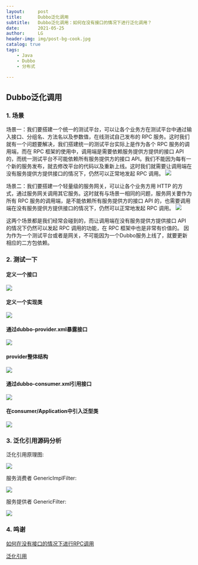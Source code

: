```yaml
---
layout:     post
title:      Dubbo泛化调用
subtitle:   Dubbo泛化调用：如何在没有接口的情况下进行泛化调用？
date:       2021-05-25
author:     LG
header-img: img/post-bg-cook.jpg
catalog: true
tags:
    - Java
    - Dubbo
    - 分布式
    
---
```




##  Dubbo泛化调用


### 1. 场景

场景一：我们要搭建一个统一的测试平台，可以让各个业务方在测试平台中通过输入接口、分组名、方法名以及参数值，在线测试自己发布的 RPC 服务。这时我们就有一个问题要解决，我们搭建统一的测试平台实际上是作为各个 RPC 服务的调用端，而在 RPC 框架的使用中，调用端是需要依赖服务提供方提供的接口 API 的，而统一测试平台不可能依赖所有服务提供方的接口 API。我们不能因为每有一个新的服务发布，就去修改平台的代码以及重新上线。这时我们就需要让调用端在没有服务提供方提供接口的情况下，仍然可以正常地发起 RPC 调用。
![](https://tva1.sinaimg.cn/large/008i3skNgy1gqx7ww4qpyj321o0u0n5i.jpg)

场景二：我们要搭建一个轻量级的服务网关，可以让各个业务方用 HTTP 的方式，通过服务网关调用其它服务。这时就有与场景一相同的问题，服务网关要作为所有 RPC 服务的调用端，是不能依赖所有服务提供方的接口 API 的，也需要调用端在没有服务提供方提供接口的情况下，仍然可以正常地发起 RPC 调用。
![](https://tva1.sinaimg.cn/large/008i3skNgy1gqx807ugn6j32100u0gt2.jpg)

这两个场景都是我们经常会碰到的，而让调用端在没有服务提供方提供接口 API 的情况下仍然可以发起 RPC 调用的功能，在 RPC 框架中也是非常有价值的。
因为作为一个测试平台或者是网关，不可能因为一个Dubbo服务上线了，就要更新相应的二方包依赖。


### 2. 测试一下

#### 定义一个接口
![](https://tva1.sinaimg.cn/large/008i3skNgy1gquz3zz91lj30k509c0td.jpg)

#### 定义一个实现类
![](https://tva1.sinaimg.cn/large/008i3skNgy1gquz4cd9i3j30m808adgn.jpg)

#### 通过dubbo-provider.xml暴露接口
![](https://tva1.sinaimg.cn/large/008i3skNgy1gquz4qy2s7j314i05wgnf.jpg)

#### provider整体结构
![](https://tva1.sinaimg.cn/large/008i3skNgy1gquz51darij30jv0910ty.jpg)

#### 通过dubbo-consumer.xml引用接口
![](https://tva1.sinaimg.cn/large/008i3skNgy1gquz5b8nycj30uk062t9u.jpg)

#### 在consumer/Application中引入泛型类
![](https://tva1.sinaimg.cn/large/008i3skNgy1gquz5ii1q3j312i0ca77t.jpg)


### 3. 泛化引用源码分析

泛化引用原理图:

![](https://tva1.sinaimg.cn/large/008i3skNgy1gqx98btif7j31rm0m0n93.jpg)

服务消费者 GenericImplFilter:

![](https://tva1.sinaimg.cn/large/008i3skNgy1gqx9c2eyk6j30u019y4qq.jpg)

服务提供者 GenericFilter:

![](https://tva1.sinaimg.cn/large/008i3skNgy1gqx9ct2k40j30vp0u07wh.jpg)

### 4. 鸣谢

[如何在没有接口的情况下进行RPC调用](https://time.geekbang.org/column/article/223938)

[泛化引用](http://svip.iocoder.cn/Dubbo/rpc-feature-generic-reference/)